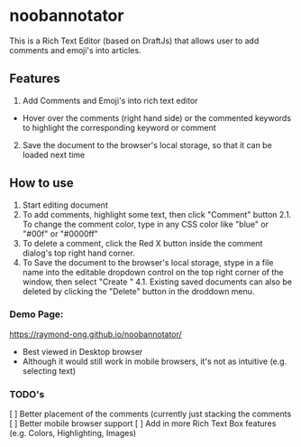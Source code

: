 # noobannotator
This is a Rich Text Editor (based on DraftJs) that allows user to add comments and emoji's into articles.

## Features
1. Add Comments and Emoji's into rich text editor
* Hover over the comments (right hand side) or the commented keywords to highlight the corresponding keyword or comment
2. Save the document to the browser's local storage, so that it can be loaded next time

## How to use
1. Start editing document
2. To add comments, highlight some text, then click "Comment" button
2.1. To change the comment color, type in any CSS color like "blue" or "#00f" or "#0000ff"
3. To delete a comment, click the Red X button inside the comment dialog's top right hand corner.
4. To Save the document to the browser's local storage, stype in a file name into the editable dropdown control on the top right corner of the window, then select "Create <filename>"
  4.1. Existing saved documents can also be deleted by clicking the "Delete" button in the droddown menu.


### Demo Page:
https://raymond-ong.github.io/noobannotator/
* Best viewed in Desktop browser
* Although it would still work in mobile browsers, it's not as intuitive (e.g. selecting text)

### TODO's
[ ] Better placement of the comments (currently just stacking the comments 
[ ] Better mobile browser support
[ ] Add in more Rich Text Box features (e.g. Colors, Highlighting, Images)
